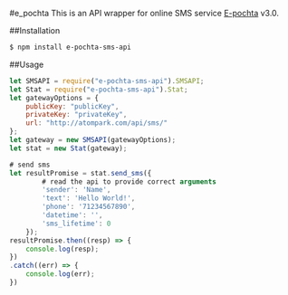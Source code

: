 #e_pochta
This is an API wrapper for online SMS service [E-pochta](http://www.epochta.ru/products/sms/v3.php) v3.0.

##Installation

```sh
$ npm install e-pochta-sms-api
```

##Usage

```javascript
let SMSAPI = require("e-pochta-sms-api").SMSAPI;
let Stat = require("e-pochta-sms-api").Stat;
let gatewayOptions = {
    publicKey: "publicKey",
    privateKey: "privateKey",
    url: "http://atompark.com/api/sms/"
};
let gateway = new SMSAPI(gatewayOptions);
let stat = new Stat(gateway);

# send sms
let resultPromise = stat.send_sms({
		# read the api to provide correct arguments
		'sender': 'Name',
		'text': 'Hello World!',
		'phone': '71234567890',
		'datetime': '',
		'sms_lifetime': 0
	});
resultPromise.then((resp) => {
    console.log(resp);
})
.catch((err) => {
    console.log(err);
})
```